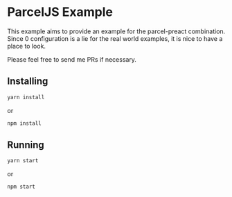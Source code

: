 # ParcelJS Example

This example aims to provide an example for the parcel-preact combination.
Since 0 configuration is a lie for the real world examples, it is nice to have a place to look.

Please feel free to  send me PRs if necessary.


## Installing
```bash
yarn install
```
or
```bash
npm install
```

## Running

```bash
yarn start
```
or
```bash
npm start
```